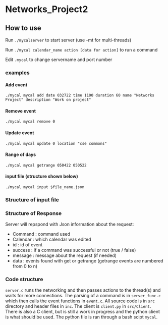 # Networks_Project2

## How to use
Run `./mycalserver` to start server (use -mt for multi-threads)

Run `./mycal calendar_name action [data for action]` to run a command

Edit `.mycal` to change servername and port number

 ### examples
  
 #### Add event
`./mycal mycal add date 032722 time 1100 duration 60 name "Networks Project" description "Work on project"`
  
#### Remove event
`./mycal mycal remove 0`

#### Update event
`./mycal mycal update 0 location "cse commons"`

#### Range of days
`./mycal mycal getrange 050422 050522`

#### input file (structure shown below)
`./mycal mycal input $file_name.json`

### Structure of input file

### Structure of Response

Server will repspond with Json information about the request:
- Command : command used
- Calendar : which calendar was edited
- id : id of event
- success : if a command was successful or not (true / false)
- message : message about the request (if needed)
- data : events found with get or getrange (getrange events are numbered from 0 to n)

### Code structure

`server.c` runs the networking and then passes actions to the thread(s) and waits for more connections. The parsing of a command is in `server_func.c` which then calls the event functions in `event.c`. All source code is in `src` directory and header files in `inc`. The client is `client.py` in `src/Client`. There is also a C client, but is still a work in progress and the python client is what should be used. The python file is ran through a bash scipt `mycal`. 
